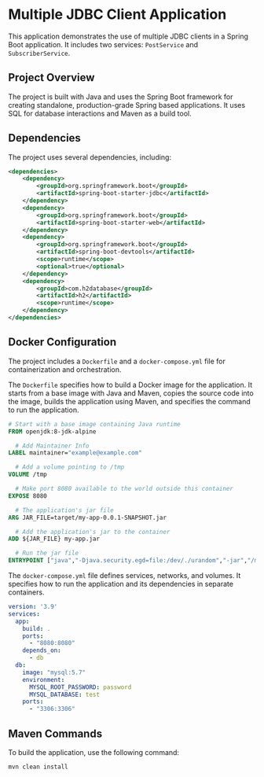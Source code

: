 # Multiple JDBC Client Application

This application demonstrates the use of multiple JDBC clients in a Spring Boot application. It includes two
services: `PostService` and `SubscriberService`.

## Project Overview

The project is built with Java and uses the Spring Boot framework for creating standalone, production-grade Spring based
applications. It uses SQL for database interactions and Maven as a build tool.

## Dependencies

The project uses several dependencies, including:

```xml
<dependencies>
    <dependency>
        <groupId>org.springframework.boot</groupId>
        <artifactId>spring-boot-starter-jdbc</artifactId>
    </dependency>
    <dependency>
        <groupId>org.springframework.boot</groupId>
        <artifactId>spring-boot-starter-web</artifactId>
    </dependency>
    <dependency>
        <groupId>org.springframework.boot</groupId>
        <artifactId>spring-boot-devtools</artifactId>
        <scope>runtime</scope>
        <optional>true</optional>
    </dependency>
    <dependency>
        <groupId>com.h2database</groupId>
        <artifactId>h2</artifactId>
        <scope>runtime</scope>
    </dependency>
</dependencies>
```

## Docker Configuration

The project includes a `Dockerfile` and a `docker-compose.yml` file for containerization and orchestration.

The `Dockerfile` specifies how to build a Docker image for the application. It starts from a base image with Java and
Maven, copies the source code into the image, builds the application using Maven, and specifies the command to run the
application.

```dockerfile
# Start with a base image containing Java runtime
FROM openjdk:8-jdk-alpine

  # Add Maintainer Info
LABEL maintainer="example@example.com"

  # Add a volume pointing to /tmp
VOLUME /tmp

  # Make port 8080 available to the world outside this container
EXPOSE 8080

  # The application's jar file
ARG JAR_FILE=target/my-app-0.0.1-SNAPSHOT.jar

  # Add the application's jar to the container
ADD ${JAR_FILE} my-app.jar

  # Run the jar file 
ENTRYPOINT ["java","-Djava.security.egd=file:/dev/./urandom","-jar","/my-app.jar"]
```

The `docker-compose.yml` file defines services, networks, and volumes. It specifies how to run the application and its
dependencies in separate containers.

```yaml
version: '3.9'
services:
  app:
    build: .
    ports:
      - "8080:8080"
    depends_on:
      - db
  db:
    image: "mysql:5.7"
    environment:
      MYSQL_ROOT_PASSWORD: password
      MYSQL_DATABASE: test
    ports:
      - "3306:3306"

```

## Maven Commands

To build the application, use the following command:

```bash
mvn clean install
```
